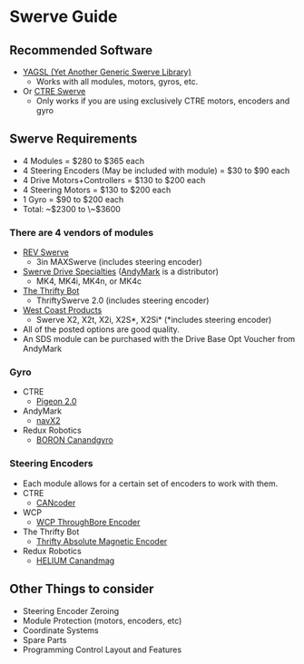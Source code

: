 # Swerve Guide

## Recommended Software

* [YAGSL (Yet Another Generic Swerve Library)](https://www.chiefdelphi.com/t/yet-another-generic-swerve-library-yagsl-v1-release/450844)&#x20;
  * Works with all modules, motors, gyros, etc.
* Or [CTRE Swerve](https://v6.docs.ctr-electronics.com/en/latest/docs/tuner/tuner-swerve/index.html)&#x20;
  * Only works if you are using exclusively CTRE motors, encoders and gyro

## Swerve Requirements

* 4 Modules = $280 to $365 each
* 4 Steering Encoders (May be included with module) = $30 to $90 each
* 4 Drive Motors+Controllers = $130 to $200 each&#x20;
* 4 Steering Motors = $130 to $200 each
* 1 Gyro = $90 to $200 each
* Total: \~$2300 to \~$3600

### There are 4 vendors of modules

* [REV Swerve](https://www.revrobotics.com/rev-21-3005/)
  * 3in MAXSwerve (includes steering encoder)
* [Swerve Drive Specialties](https://www.swervedrivespecialties.com/collections/kits) ([AndyMark](https://www.andymark.com/categories/swerve-drive-specialties) is a distributor)
  * MK4, MK4i, MK4n, or MK4c
* [The Thrifty Bot](https://www.thethriftybot.com/products/thrifty-swerve?variant=49288487010603)
  * ThriftySwerve 2.0 (includes steering encoder)
* [West Coast Products](https://wcproducts.com/collections/gearboxes/Swerve)
  * Swerve X2, X2t, X2i, X2S\*, X2Si\*  (\*includes steering encoder)
* All of the posted options are good quality.
* An SDS module can be purchased with the Drive Base Opt Voucher from AndyMark

### Gyro

* CTRE
  * [Pigeon 2.0](https://newsite.ctr-electronics.com/products/pigeon-2)
* AndyMark
  * [navX2](https://www.andymark.com/products/navx2-mxp-robotics-navigation-sensor)
* Redux Robotics
  * [BORON Canandgyro](https://shop.reduxrobotics.com/boron-canandgyro/)

### Steering Encoders

* Each module allows for a certain set of encoders to work with them.
* CTRE
  * [CANcoder](https://newsite.ctr-electronics.com/products/cancoder)
* WCP
  * [WCP ThroughBore Encoder](https://wcproducts.com/products/wcp-sensors)
* The Thrifty Bot
  * [Thrifty Absolute Magnetic Encoder](https://www.thethriftybot.com/products/thrifty-absolute-magnetic-encoder)
* Redux Robotics
  * [HELIUM Canandmag](https://shop.reduxrobotics.com/helium-canandmag/)

## Other Things to consider

* Steering Encoder Zeroing
* Module Protection (motors, encoders, etc)
* Coordinate Systems
* Spare Parts
* Programming Control Layout and Features

